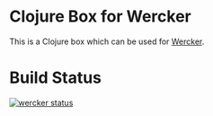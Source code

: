 # Clojure Box for Wercker

This is a Clojure box which can be used for [Wercker].

[wercker]: http://wercker.com/

# Build Status
[![wercker status](https://app.wercker.com/status/2bbe9394d3017d83de0404b8516816ab/m "wercker status")](https://app.wercker.com/project/bykey/2bbe9394d3017d83de0404b8516816ab)

